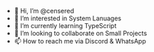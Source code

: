 - 👋 Hi, I’m @censered
- 👀 I’m interested in System Lanuages
- 🌱 I’m currently learning TypeScript
- 💞️ I’m looking to collaborate on Small Projects
- 📫 How to reach me via Discord & WhatsApp
